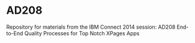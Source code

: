 AD208
=====

Repository for materials from the IBM Connect 2014 session: AD208 End-to-End Quality Processes for Top Notch XPages Apps

